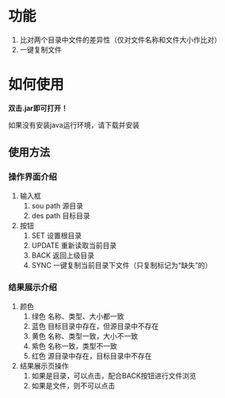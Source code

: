 # 功能

1. 比对两个目录中文件的差异性（仅对文件名称和文件大小作比对）
2. 一键复制文件

# 如何使用

**双击.jar即可打开！**

如果没有安装java运行环境，请下载并安装

## 使用方法

### 操作界面介绍

1. 输入框
   1. sou path  源目录
   2. des path  目标目录
2. 按钮
   1. SET  设置根目录
   2. UPDATE  重新读取当前目录
   3. BACK  返回上级目录
   4. SYNC  一键复制当前目录下文件（只复制标记为“缺失”的）

### 结果展示介绍

1. 颜色
   1. 绿色  名称、类型、大小都一致
   2. 蓝色  目标目录中存在，但源目录中不存在
   3. 黄色  名称、类型一致，大小不一致
   4. 紫色  名称一致，类型不一致
   5. 红色  源目录中存在，目标目录中不存在
2. 结果展示页操作
   1. 如果是目录，可以点击，配合BACK按钮进行文件浏览
   2. 如果是文件，则不可以点击

